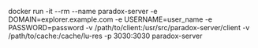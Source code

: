 docker run -it --rm
    --name paradox-server
    -e DOMAIN=explorer.example.com
    -e USERNAME=user_name
    -e PASSWORD=password
    -v /path/to/client:/usr/src/paradox-server/client
    -v /path/to/cache:/cache/lu-res
    -p 3030:3030
    paradox-server